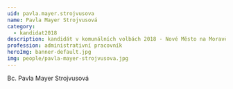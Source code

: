 ```yaml
---
uid: pavla.mayer.strojvusova
name: Pavla Mayer Strojvusová
category:
  - kandidat2018
description: kandidát v komunálních volbách 2018 - Nové Město na Moravě
profession: administrativní pracovník
heroImg: banner-default.jpg
img: people/pavla-mayer-strojvusova.jpg
---
```


Bc. Pavla Mayer Strojvusová
